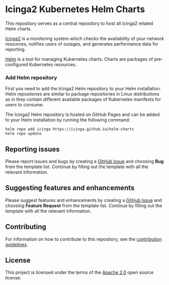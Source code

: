 # Icinga2 Kubernetes Helm Charts

This repository serves as a central repository to host all Icinga2 related Helm charts.

[Icinga2](https://icinga.com) is a monitoring system which checks the availability of your network resources, notifies users of outages, and generates performance data for reporting.

[Helm](https://helm.sh) is a tool for managing Kubernetes charts. Charts are packages of pre-configured Kubernetes resources.

### Add Helm repository

First you need to add the Icinga2 Helm repository to your Helm installation. Helm repositories are similar to package repositories in Linux distributions as in they contain different available packages of 
Kubernetes manifests for users to consume.

The Icinga2 Helm repository is hosted on GitHub Pages and can be added to your Helm installation by running the following command:

```console
helm repo add icinga https://icinga.github.io/helm-charts
helm repo update
```

## Reporting issues

Please report issues and bugs by creating a [GitHub Issue](https://github.com/icinga/helm-charts/issues/new/choose) and choosing **Bug** from the template list.
Continue by filling out the template with all the relevant information.

## Suggesting features and enhancements

Please suggest features and enhancements by creating a [GitHub Issue](https://github.com/icinga/helm-charts/issues/new/choose) and choosing **Feature Request** from the template list.
Continue by filling out the template with all the relevant information.

## Contributing

For information on how to contribute to this repository, see the [contribution guidelines](CONTRIBUTING.md).

## License

This project is licensed under the terms of the [Apache 2.0](LICENSE) open source license.